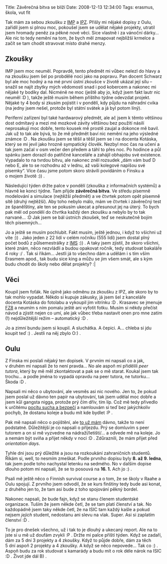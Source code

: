 Title: Závěrečná bitva se blíží
Date: 2008-12-13 12:34:00
Tags: erasmus, škola, vut fit

Tak mám za sebou zkoušku z [IMP](http://www.fit.vutbr.cz/study/courses/index.php?id=6285) a [IPZ](http://www.fit.vutbr.cz/study/courses/index.php?id=6297). Přišly mi nějaké dopisy z Oulu, zařídil jsem si plnou moc, pokoušel jsem se udělat nějaké projekty, utratil jsem hromady peněz za pěkné nové věci. Sice vlastně i za vánoční dárky… Ale nic to tedy nemění na tom, že bych měl zmapovat nejbližší krmelce a začít se tam chodit stravovat místo drahé menzy.

## Zkoušky

IMP jsem moc neuměl. Popravdě, tento předmět mi vůbec nelezl do hlavy a na zkoušku jsem šel po probdělé noci jako na popravu. Pan docent Schwarz byl ale moc hodný a na mé první ústní zkoušce v životě ukázal její sílu – snažil se najít zbytky mých vědomostí snad i pod kobercem a nakonec mi nějaké ty bodíky dal. Nicméně ne moc (ještě aby jo, když jsem fakt lautr nic neuměl :D ), takže ještě musím během příštího týdne odevzdat projekt. Nějaké ty 4 body si zkusím pojistit i v pondělí, kdy půjdu na náhradní cvika (na jedny jsem nešel, protože byl státní svátek a já byl potom líný).

Periferní zařízení byl také hardwarový předmět, ale ač jsem k těmto většinou dost odmítavý a mezi mé mozkové závity většinou bez použití násilí neprosakují moc dobře, tento kousek mě prostě zaujal a dokonce mě bavil. Jak už to tak ale bývá, to že mě předmět baví nic nemění na jeho výsledné známce :D . Na zkoušku jsem se těšil a těšil jsem se i na docenta Kotáska, který se mi jevil jako hrozně sympatický člověk. Nezbyl moc čas na učení a tak jsem začal v osm večer den předem a táhl to přes noc. Po hodince a půl spánku jsem dorazil do patřičné kanceláře a zahájil obhajobu své existence. Vypadalo to na tvrdou bitvu, ale nakonec zněl rozsudek „dám vám buď D nebo E, ale to se rozhodnu až v lednu, až vaši kolegové napíšou své písemky“. Více času jsme potom skoro strávili povídáním o Finsku a o mojem životě :)) .

Následující týden držte palce v pondělí (zkouška z informačních systémů) a hlavně ke konci týdne. Tam přijde **závěrečná bitva**. Ve středu písemně modelování a simulace (nejtěžší předmět) a ve čtvrtek potom opět písemně sítě (druhý nejtěžší). Aby toho nebylo málo, mám ve čtvrtek i závěrečný test ze španělštiny, ale ten se pokusím ukecat a přesunout jej na úterý. To bych pak měl od pondělí do čtvrtka každý den zkoušku a nebylo by to tak narvané… :D Jak jsem se bál ústních zkoušek, teď se neskutečně bojím těch písemných…

Jo a ještě se musím pochlubit. Fakt musím, ještě jednou, i když to všichni už víte :)) . Jako jeden z 22 lidí v celém ročníku (555 lidí) jsem dostal plný počet bodů z půlsemestrálky z [IMS](http://www.fit.vutbr.cz/study/courses/index.php?id=6286) :)) . A taky jsem zjistil, že skoro všichni, které znám, něco nezvládli a budou opakovat ročník, tedy studovat bakaláře 4 roky :/ . Tak si říkám… Jestli já to všechno dám a udělám i s tím vším Erasmem apod., tak budu sice king a můžu se jim všem smát, ale s kým budu chodit do školy nebo dělat projekty? :|

## Věci

Koupil jsem foťák. Ne úplně jako odměnu za zkoušku z IPZ, ale skoro by to tak mohlo vypadat. Někdo si kupuje zákusky, já jsem šel z kanceláře docenta Kotáska do fotolabu a vykoupil jim vitrínku :D . Krasavec se jmenuje [FZ8](http://www.digimanie.cz/art_doc-EE7607D956A22C70C125730700515260.html) a neumím s ním pomalu ještě ani vyfotit fotku. Musím si někdy přečíst návod a zjistit nejen co umí, ale jak vůbec třeba nastavit onen pro mne zatím (!) nejdůležitější režim – automatický :D .

Jo a zimní bundu jsem si koupil. A sluchátka. A čepici. A… chleba si jdu koupit teď :) . Jestli na něj zbylo O:) .

## Oulu

Z Finska mi poslali nějaký ten dopisek. V prvním mi napsali co a jak, v druhém mi napsali že to není pravda… No ale aspoň mi přidělili *peer tutora*, který by mě měl zkontaktovat a pak se o mě starat. Koukal jsem tak trochu… a podle jména to vypadá opravdu na peer tutora, ne tutorku… Škoda :D .

Napsali mi něco o ubytování, ale vesměs asi nic nového. Jen to, že pokud jsem poslal už dávno ten papír na ubytování, tak jsem udělal moc dobře a jsem kůl gangsta nigga, protože prý čím dřív, tím líp. Což mě tedy přivedlo k určitému [pocitu sucha a bezpečí](http://www.ordinace.cz/clanek/tena-lady/) a namlouvám si teď bez jakýchkoliv pochyb, že dostanu koleje a budu mít kde bydlet :P .

Pak mě napsali něco o pojištění, ale [to už mám](http://www.generali.cz/domino/portal/travel/sml.nsf/step0?readform) dávno, takže to není podstatné. Důležitější je co napsali o příjezdu. Prý se domluvím s peer tutorem a on si mě vyzvedne na nádraží/letišti/… a odvede mě na koleje. Jo a nemám být sviňa a přijet někdy v noci :D . Zdůraznili, že mám přijet před *orientation days*.

Tyhle dni jsou prý důležité a jsou na rozkoukání zahraničních studentů. Říkám si, well, to nesmím zmeškat. Podle prvního dopisu byly **8. až 9. ledna**, tak jsem podle toho nachystal letenku na sedmého. No v dalším dopise dlouho potom mi napsali, že se to posouvá na **16. 1.** Ach jo :) .

Psali mě ještě něco o Finnish survival course a o tom, že se školy v Raahe a Oulu spojují. Z prvního jsem odvodil, že se kurs finštiny tedy bude asi konat, z druhého jen to, že tam asi bude z toho spojování pěkný bordel.

Nakonec napsali, že bude fajn, když se stanu členem studentské organizace. Tuším že jsem někde četl, že se tam platí členství a tak. No každopádně jsem taky někde četl, že na ISIC tam každý kašle a pokud nejsem *jejich* student, nedostanu ani slevu na vlak. Super. Asi si zaplatím členství :D .

To je pro dnešek všechno, už i tak to je dlouhý a ukecaný report. Ale na to jste si u mě už doufám zvykli :P . Držte mi palce příští týden. Když se zadaří, dám za 5 dní 3 projekty a 4 zkoušky. Když to půjde dobře, dám za těch 5 dní aspoň 2 projekty a 4 zkoušky. A když se něco nepovede… Tak co :) . Aspoň budu za rok studovat s kamarády a budu mít o rok déle nárok na ISIC :D . Život jde dál B) .